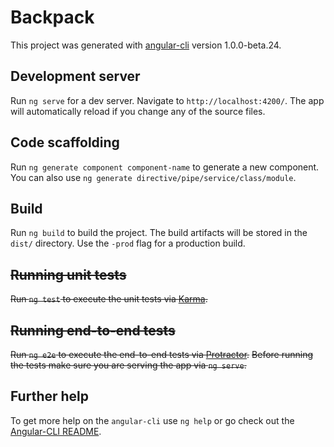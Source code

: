 # Backpack

This project was generated with [angular-cli](https://github.com/angular/angular-cli) version 1.0.0-beta.24.

## Development server
Run `ng serve` for a dev server. Navigate to `http://localhost:4200/`. The app will automatically reload if you change any of the source files.

## Code scaffolding

Run `ng generate component component-name` to generate a new component. You can also use `ng generate directive/pipe/service/class/module`.

## Build

Run `ng build` to build the project. The build artifacts will be stored in the `dist/` directory. Use the `-prod` flag for a production build.

## ~~Running unit tests~~

~~Run `ng test` to execute the unit tests via [Karma](https://karma-runner.github.io).~~

## ~~Running end-to-end tests~~

~~Run `ng e2e` to execute the end-to-end tests via [Protractor](http://www.protractortest.org/).~~
~~Before running the tests make sure you are serving the app via `ng serve`.~~

## Further help

To get more help on the `angular-cli` use `ng help` or go check out the [Angular-CLI README](https://github.com/angular/angular-cli/blob/master/README.md).
